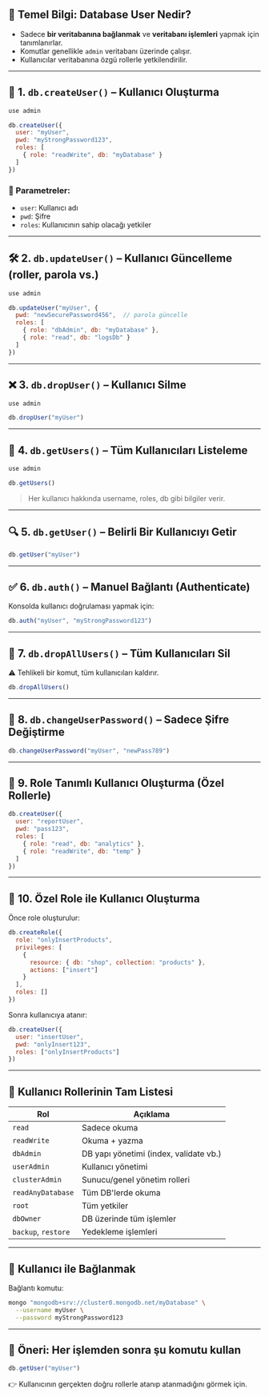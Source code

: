 

## 🧠 Temel Bilgi: Database User Nedir?

- Sadece **bir veritabanına bağlanmak** ve **veritabanı işlemleri** yapmak için tanımlanırlar.
- Komutlar genellikle `admin` veritabanı üzerinde çalışır.
- Kullanıcılar veritabanına özgü rollerle yetkilendirilir.

---

## 🔧 1. `db.createUser()` – Kullanıcı Oluşturma

```js
use admin

db.createUser({
  user: "myUser",
  pwd: "myStrongPassword123",
  roles: [
    { role: "readWrite", db: "myDatabase" }
  ]
})
```

### 🔑 Parametreler:

- `user`: Kullanıcı adı
- `pwd`: Şifre
- `roles`: Kullanıcının sahip olacağı yetkiler

---

## 🛠️ 2. `db.updateUser()` – Kullanıcı Güncelleme (roller, parola vs.)

```js
use admin

db.updateUser("myUser", {
  pwd: "newSecurePassword456",  // parola güncelle
  roles: [
    { role: "dbAdmin", db: "myDatabase" },
    { role: "read", db: "logsDb" }
  ]
})
```

---

## ❌ 3. `db.dropUser()` – Kullanıcı Silme

```js
use admin

db.dropUser("myUser")
```

---

## 📜 4. `db.getUsers()` – Tüm Kullanıcıları Listeleme

```js
use admin

db.getUsers()
```

> Her kullanıcı hakkında username, roles, db gibi bilgiler verir.

---

## 🔍 5. `db.getUser()` – Belirli Bir Kullanıcıyı Getir

```js
db.getUser("myUser")
```

---

## ✅ 6. `db.auth()` – Manuel Bağlantı (Authenticate)

Konsolda kullanıcı doğrulaması yapmak için:

```js
db.auth("myUser", "myStrongPassword123")
```

---

## 🧹 7. `db.dropAllUsers()` – Tüm Kullanıcıları Sil

⚠️ Tehlikeli bir komut, tüm kullanıcıları kaldırır.

```js
db.dropAllUsers()
```

---

## 🔐 8. `db.changeUserPassword()` – Sadece Şifre Değiştirme

```js
db.changeUserPassword("myUser", "newPass789")
```

---

## 🧭 9. Role Tanımlı Kullanıcı Oluşturma (Özel Rollerle)

```js
db.createUser({
  user: "reportUser",
  pwd: "pass123",
  roles: [
    { role: "read", db: "analytics" },
    { role: "readWrite", db: "temp" }
  ]
})
```

---

## 🔐 10. Özel Role ile Kullanıcı Oluşturma

Önce role oluşturulur:

```js
db.createRole({
  role: "onlyInsertProducts",
  privileges: [
    {
      resource: { db: "shop", collection: "products" },
      actions: ["insert"]
    }
  ],
  roles: []
})
```

Sonra kullanıcıya atanır:

```js
db.createUser({
  user: "insertUser",
  pwd: "onlyInsert123",
  roles: ["onlyInsertProducts"]
})
```

---

## 🎯 Kullanıcı Rollerinin Tam Listesi

|Rol|Açıklama|
|---|---|
|`read`|Sadece okuma|
|`readWrite`|Okuma + yazma|
|`dbAdmin`|DB yapı yönetimi (index, validate vb.)|
|`userAdmin`|Kullanıcı yönetimi|
|`clusterAdmin`|Sunucu/genel yönetim rolleri|
|`readAnyDatabase`|Tüm DB'lerde okuma|
|`root`|Tüm yetkiler|
|`dbOwner`|DB üzerinde tüm işlemler|
|`backup`, `restore`|Yedekleme işlemleri|

---

## 🧪 Kullanıcı ile Bağlanmak

Bağlantı komutu:

```bash
mongo "mongodb+srv://cluster0.mongodb.net/myDatabase" \
  --username myUser \
  --password myStrongPassword123
```

---

## 🧼 Öneri: Her işlemden sonra şu komutu kullan

```js
db.getUser("myUser")
```

👉 Kullanıcının gerçekten doğru rollerle atanıp atanmadığını görmek için.
